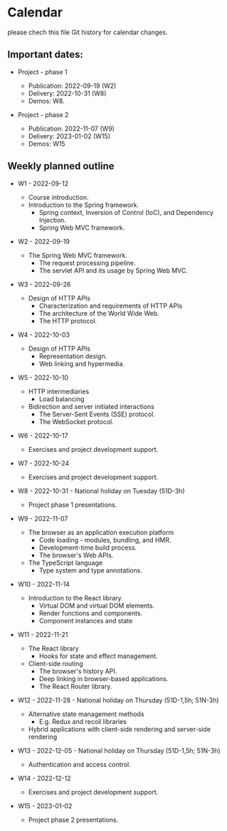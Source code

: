 # Calendar

please chech this file Git history for calendar changes.

## Important dates:

* Project - phase 1
  - Publication: 2022-09-19 (W2)
  - Delivery: 2022-10-31 (W8)
  - Demos: W8.

* Project - phase 2
  - Publication: 2022-11-07 (W9)
  - Delivery: 2023-01-02 (W15)
  - Demos: W15
 
  
## Weekly planned outline

* W1 - 2022-09-12
  - Course introduction.
  - Introduction to the Spring framework.
    - Spring context, Inversion of Control (IoC), and Dependency Injection.
    - Spring Web MVC framework.

* W2 - 2022-09-19
  - The Spring Web MVC framework.
    - The request processing pipeline.
    - The servlet API and its usage by Spring Web MVC.
  
* W3 - 2022-09-26
  - Design of HTTP APIs
    - Characterization and requirements of HTTP APIs
    - The architecture of the World Wide Web.
    - The HTTP protocol.
  
* W4 - 2022-10-03
  - Design of HTTP APIs
    - Representation design.
    - Web linking and hypermedia.

* W5 - 2022-10-10
  - HTTP intermediaries
    - Load balancing
  - Bidirection and server initiated interactions
    - The Server-Sent Events (SSE) protocol.
    - The WebSocket protocol.

* W6 - 2022-10-17
  - Exercises and project development support.

* W7 - 2022-10-24
  - Exercises and project development support.
  
* W8 - 2022-10-31 - National holiday on Tuesday (51D-3h)
  - Project phase 1 presentations.

* W9 - 2022-11-07
  - The browser as an application execution platform
    - Code loading - modules, bundling, and HMR.
    - Development-time build process.
    - The browser's Web APIs.
  - The TypeScript language
    - Type system and type annotations.

* W10 - 2022-11-14
  - Introduction to the React library
    - Virtual DOM and virtual DOM elements.
    - Render functions and components.
    - Component instances and state

* W11 - 2022-11-21
  - The React library
    - Hooks for state and effect management.
  - Client-side routing
    - The browser's history API.
    - Deep linking in browser-based applications.
    - The React Router library.

* W12 - 2022-11-28 - National holiday on Thursday (51D-1,5h; 51N-3h)
  - Alternative state management methods
    - E.g. Redux and recoil libraries
  - Hybrid applications with client-side rendering and server-side rendering

  
* W13 - 2022-12-05 - National holiday on Thursday (51D-1,5h; 51N-3h)
  - Authentication and access control.
  
* W14 - 2022-12-12
  - Exercises and project development support.

* W15 - 2023-01-02
  - Project phase 2 presentations.
